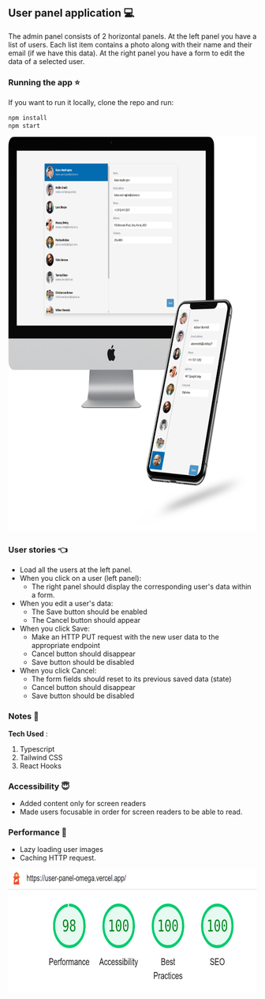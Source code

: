 ## User panel application 💻

The admin panel consists of 2 horizontal panels. At the left panel you have a list of users.
Each list item contains a photo along with their name and their email (if we have this
data). At the right panel you have a form to edit the data of a selected user.

### Running the app :star:

If you want to run it locally, clone the repo and run:
```
npm install
npm start
```

<img src="userpanel.png" width="800" height="800">

### User stories :point_left:

- Load all the users at the left panel. 
- When you click on a user (left panel):
  * The right panel should display the corresponding user's data within a form.
- When you edit a user's data:
  * The Save button should be enabled
  * The Cancel button should appear
- When you click Save:
  * Make an HTTP PUT request with the new user data to the appropriate
endpoint
  * Cancel button should disappear
  * Save button should be disabled
- When you click Cancel:
  * The form fields should reset to its previous saved data (state)
  * Cancel button should disappear
  * Save button should be disabled

### Notes :speech_balloon:



 **Tech Used** :
  1. Typescript
  2. Tailwind CSS
  3. React Hooks

### Accessibility :innocent:

+ Added content only for screen readers
+ Made users focusable in order for screen readers to be able to read.

### Performance :rocket:

- Lazy loading user images
- Caching HTTP request.

<img src="userPanelLighthouse.png" width="700" height="250">
